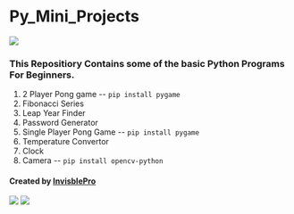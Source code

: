 # Py_Mini_Projects
[![](https://img.shields.io/badge/language-Python-blue)](https://www.python.org/)

### This Repositiory Contains some of the basic Python Programs For Beginners.

1. 2 Player Pong game -- `pip install pygame`
2. Fibonacci Series
3. Leap Year Finder
4. Password Generator
5. Single Player Pong Game -- `pip install pygame`
6. Temperature Convertor 
7. Clock
8. Camera -- `pip install opencv-python`


#### Created by [InvisblePro](https://github.com/InvisiblePro) 
[![](https://img.shields.io/badge/GitHub-InvisiblePro-blue?logo=github)](https://github.com/InvisiblePro)  [![](https://img.shields.io/badge/Contributer-"@Idhant-6"-blue?logo=github)](https://github.com/Idhant-6)
